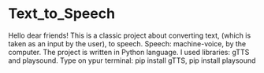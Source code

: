# Text_to_Speech
Hello dear friends!
This is a classic project about converting text, (which is taken
as an input by the user), to speech. Speech: machine-voice, by the computer.
The project is written in Python language. I used libraries: gTTS and playsound.
Type on ypur terminal: pip install gTTS, pip install playsound
